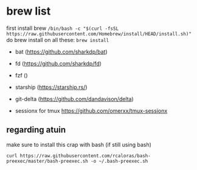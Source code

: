 # brew list
first install brew
`/bin/bash -c "$(curl -fsSL https://raw.githubusercontent.com/Homebrew/install/HEAD/install.sh)"`
do brew install on all these: `brew install `
- bat (https://github.com/sharkdp/bat)
- fd (https://github.com/sharkdp/fd)
- fzf ()
- starship (https://starship.rs/)
- git-delta (https://github.com/dandavison/delta)


- sessionx for tmux 
https://github.com/omerxx/tmux-sessionx

## regarding atuin

make sure to install this crap with bash (if still using bash)

`curl https://raw.githubusercontent.com/rcaloras/bash-preexec/master/bash-preexec.sh -o ~/.bash-preexec.sh`
